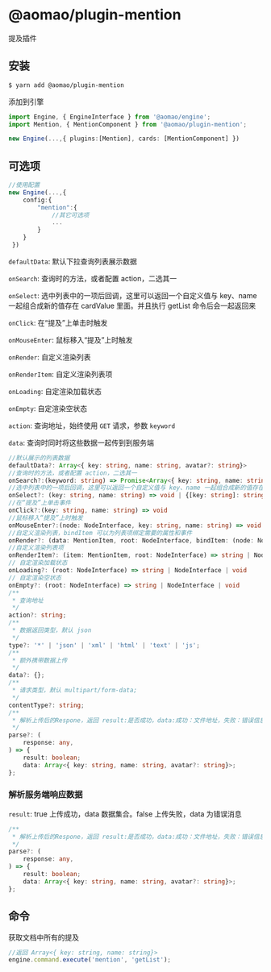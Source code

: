 # @aomao/plugin-mention

提及插件

## 安装

```bash
$ yarn add @aomao/plugin-mention
```

添加到引擎

```ts
import Engine, { EngineInterface } from '@aomao/engine';
import Mention, { MentionComponent } from '@aomao/plugin-mention';

new Engine(...,{ plugins:[Mention], cards: [MentionComponent] })
```

## 可选项

```ts
//使用配置
new Engine(...,{
    config:{
        "mention":{
            //其它可选项
            ...
        }
    }
 })
```

`defaultData`: 默认下拉查询列表展示数据

`onSearch`: 查询时的方法，或者配置 action，二选其一

`onSelect`: 选中列表中的一项后回调，这里可以返回一个自定义值与 key、name 一起组合成新的值存在 cardValue 里面。并且执行 getList 命令后会一起返回来

`onClick`: 在“提及”上单击时触发

`onMouseEnter`: 鼠标移入“提及”上时触发

`onRender`: 自定义渲染列表

`onRenderItem`: 自定义渲染列表项

`onLoading`: 自定渲染加载状态

`onEmpty`: 自定渲染空状态

`action`: 查询地址，始终使用 `GET` 请求，参数 `keyword`

`data`: 查询时同时将这些数据一起传到到服务端

```ts
//默认展示的列表数据
defaultData?: Array<{ key: string, name: string, avatar?: string}>
//查询时的方法，或者配置 action，二选其一
onSearch?:(keyword: string) => Promise<Array<{ key: string, name: string, avatar?: string}>>
//选中列表中的一项后回调，这里可以返回一个自定义值与 key、name 一起组合成新的值存在 cardValue 里面。并且执行 getList 命令后会一起返回来
onSelect?: (key: string, name: string) => void | {[key: string]: string}
//在“提及”上单击事件
onClick?:(key: string, name: string) => void
//鼠标移入“提及”上时触发
onMouseEnter?:(node: NodeInterface, key: string, name: string) => void
//自定义渲染列表，bindItem 可以为列表项绑定需要的属性和事件
onRender?: (data: MentionItem, root: NodeInterface, bindItem: (node: NodeInterface, name: string, key?: string) => NodeInterface) => Promise<string | NodeInterface | void>;
//自定义渲染列表项
onRenderItem?: (item: MentionItem, root: NodeInterface) => string | NodeInterface | void
// 自定渲染加载状态
onLoading?: (root: NodeInterface) => string | NodeInterface | void
// 自定渲染空状态
onEmpty?: (root: NodeInterface) => string | NodeInterface | void
/**
 * 查询地址
 */
action?: string;
/**
 * 数据返回类型，默认 json
 */
type?: '*' | 'json' | 'xml' | 'html' | 'text' | 'js';
/**
 * 额外携带数据上传
 */
data?: {};
/**
 * 请求类型，默认 multipart/form-data;
 */
contentType?: string;
/**
 * 解析上传后的Respone，返回 result:是否成功，data:成功：文件地址，失败：错误信息
 */
parse?: (
    response: any,
) => {
    result: boolean;
    data: Array<{ key: string, name: string, avatar?: string}>;
};

```

### 解析服务端响应数据

`result`: true 上传成功，data 数据集合。false 上传失败，data 为错误消息

```ts
/**
 * 解析上传后的Respone，返回 result:是否成功，data:成功：文件地址，失败：错误信息
 */
parse?: (
    response: any,
) => {
    result: boolean;
    data: Array<{ key: string, name: string, avatar?: string}>;
};
```

## 命令

获取文档中所有的提及

```ts
//返回 Array<{ key: string, name: string}>
engine.command.execute('mention', 'getList');
```
